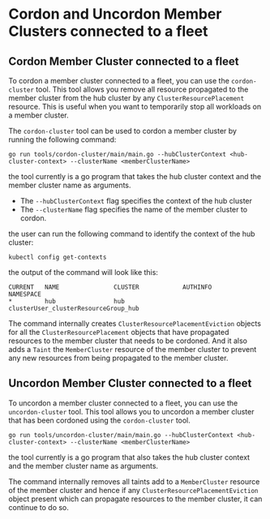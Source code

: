 # Cordon and Uncordon Member Clusters connected to a fleet

## Cordon Member Cluster connected to a fleet

To cordon a member cluster connected to a fleet, you can use the `cordon-cluster` tool. This tool allows you remove all
resource propagated to the member cluster from the hub cluster by any `ClusterResourcePlacement` resource.
This is useful when you want to temporarily stop all workloads on a member cluster.

The `cordon-cluster` tool can be used to cordon a member cluster by running the following command:

```
go run tools/cordon-cluster/main/main.go --hubClusterContext <hub-cluster-context> --clusterName <memberClusterName>
```

the tool currently is a go program that takes the hub cluster context and the member cluster name as arguments.

- The `--hubClusterContext` flag specifies the context of the hub cluster
- The `--clusterName` flag specifies the name of the member cluster to cordon.

the user can run the following command to identify the context of the hub cluster:

```
kubectl config get-contexts
```

the output of the command will look like this:

```
CURRENT   NAME               CLUSTER            AUTHINFO                                            NAMESPACE         
*         hub                hub                clusterUser_clusterResourceGroup_hub   
```

The command internally creates `ClusterResourcePlacementEviction` objects for all the `ClusterResourcePlacement` 
objects that have propagated resources to the member cluster that needs to be cordoned. And it also adds a `Taint` the 
`MemberCluster` resource of the member cluster to prevent any new resources from being propagated to the member cluster.

## Uncordon Member Cluster connected to a fleet

To uncordon a member cluster connected to a fleet, you can use the `uncordon-cluster` tool. This tool allows you to uncordon
a member cluster that has been cordoned using the `cordon-cluster` tool. 

```
go run tools/uncordon-cluster/main/main.go --hubClusterContext <hub-cluster-context> --clusterName <memberClusterName>
```

the tool currently is a go program that also takes the hub cluster context and the member cluster name as arguments.

The command internally removes all taints add to a `MemberCluster` resource of the member cluster and hence if any 
`ClusterResourcePlacementEviction` object present which can propagate resources to the member cluster, it can continue to do so.